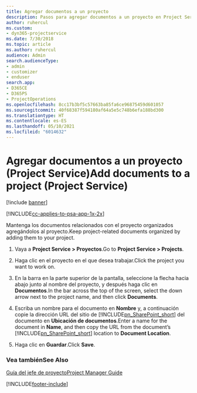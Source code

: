 ```yaml
---
title: Agregar documentos a un proyecto
description: Pasos para agregar documentos a un proyecto en Project Service
author: ruhercul
ms.custom:
- dyn365-projectservice
ms.date: 7/30/2018
ms.topic: article
ms.author: ruhercul
audience: Admin
search.audienceType:
- admin
- customizer
- enduser
search.app:
- D365CE
- D365PS
- ProjectOperations
ms.openlocfilehash: 8cc17b3bf5c57663ba85fa6ce96875459d601057
ms.sourcegitcommit: 40f68387f594180af64a5e5c748b6efa188bd300
ms.translationtype: HT
ms.contentlocale: es-ES
ms.lasthandoff: 05/10/2021
ms.locfileid: "6014632"
---
```

# <a name="add-documents-to-a-project-project-service"></a><span data-ttu-id="3f73b-103">Agregar documentos a un proyecto (Project Service)</span><span class="sxs-lookup"><span data-stu-id="3f73b-103">Add documents to a project (Project Service)</span></span>

[!include [banner](../includes/psa-now-project-operations.md)]

[!INCLUDE[cc-applies-to-psa-app-1x-2x](../includes/cc-applies-to-psa-app-1x-2x.md)]

<span data-ttu-id="3f73b-104">Mantenga los documentos relacionados con el proyecto organizados agregándolos al proyecto.</span><span class="sxs-lookup"><span data-stu-id="3f73b-104">Keep project-related documents organized by adding them to your project.</span></span>  
  
1. <span data-ttu-id="3f73b-105">Vaya a **Project Service > Proyectos**.</span><span class="sxs-lookup"><span data-stu-id="3f73b-105">Go to **Project Service > Projects**.</span></span>  
  
2. <span data-ttu-id="3f73b-106">Haga clic en el proyecto en el que desea trabajar.</span><span class="sxs-lookup"><span data-stu-id="3f73b-106">Click the project you want to work on.</span></span>  
  
3. <span data-ttu-id="3f73b-107">En la barra en la parte superior de la pantalla, seleccione la flecha hacia abajo junto al nombre del proyecto, y después haga clic en **Documentos**.</span><span class="sxs-lookup"><span data-stu-id="3f73b-107">In the bar across the top of the screen, select the down arrow next to the project name, and then click **Documents**.</span></span>  
  
4. <span data-ttu-id="3f73b-108">Escriba un nombre para el documento en **Nombre** y, a continuación copie la dirección URL del sitio de [!INCLUDE[pn_SharePoint_short](../includes/pn-sharepoint-short.md)] del documento en **Ubicación de documentos**.</span><span class="sxs-lookup"><span data-stu-id="3f73b-108">Enter a name for the document in **Name**,  and then copy the URL from the document’s [!INCLUDE[pn_SharePoint_short](../includes/pn-sharepoint-short.md)] location to **Document Location**.</span></span>  
  
5. <span data-ttu-id="3f73b-109">Haga clic en **Guardar**.</span><span class="sxs-lookup"><span data-stu-id="3f73b-109">Click **Save**.</span></span>  
  
### <a name="see-also"></a><span data-ttu-id="3f73b-110">Vea también</span><span class="sxs-lookup"><span data-stu-id="3f73b-110">See Also</span></span>  
 [<span data-ttu-id="3f73b-111">Guía del jefe de proyecto</span><span class="sxs-lookup"><span data-stu-id="3f73b-111">Project Manager Guide</span></span>](../psa/project-manager-guide.md)


[!INCLUDE[footer-include](../includes/footer-banner.md)]